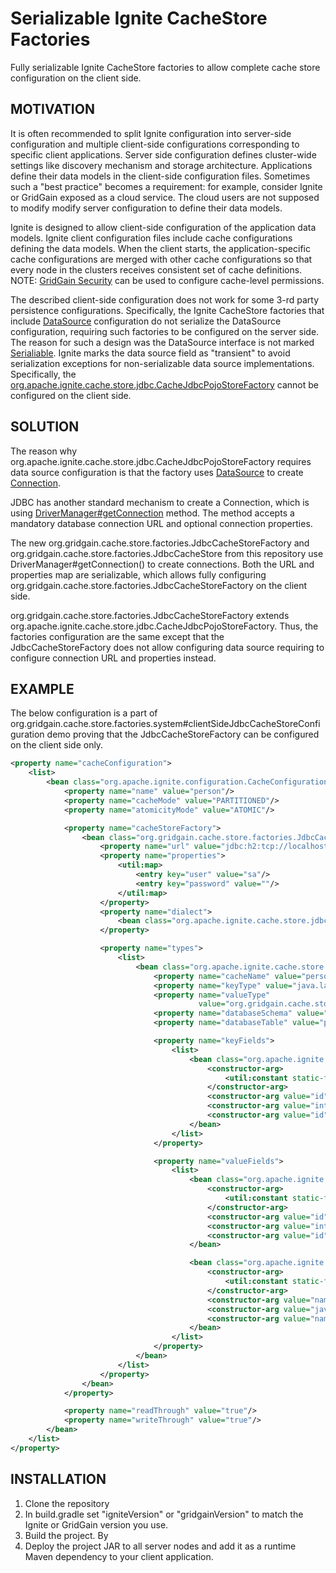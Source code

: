 # Serializable Ignite CacheStore Factories

Fully serializable Ignite CacheStore factories to allow complete cache store configuration on the client side.

## MOTIVATION

It is often recommended to split Ignite configuration into server-side configuration and multiple client-side 
configurations corresponding to specific client applications. Server side configuration defines cluster-wide
settings like discovery mechanism and storage architecture. Applications define their data models in the client-side 
configuration files. Sometimes such a "best practice" becomes a requirement: for example, consider Ignite or GridGain 
exposed as a cloud service. The cloud users are not supposed to modify modify server configuration to define their 
data models.

Ignite is designed to allow client-side configuration of the application data models. Ignite client configuration files 
include cache configurations defining the data models. When the client starts, the application-specific cache 
configurations are merged with other cache configurations so that every node in the clusters receives consistent 
set of cache definitions. NOTE: [GridGain Security](https://docs.gridgain.com/docs/authorization-and-permissions) can 
be used to configure cache-level permissions.

The described client-side configuration does not work for some 3-rd party persistence configurations. Specifically, the
Ignite CacheStore factories that include [DataSource](https://docs.oracle.com/javase/9/docs/api/javax/sql/DataSource.html)
configuration do not serialize the DataSource configuration, requiring such factories to be configured on the server side. 
The reason for such a design was the DataSource interface is not marked 
[Serialiable](https://docs.oracle.com/javase/9/docs/api/java/io/Serializable.html). 
Ignite marks the data source field as "transient" to avoid serialization exceptions for non-serializable data source 
implementations. 
Specifically, the [org.apache.ignite.cache.store.jdbc.CacheJdbcPojoStoreFactory](https://github.com/apache/ignite/blob/master/modules/core/src/main/java/org/apache/ignite/cache/store/jdbc/CacheJdbcPojoStoreFactory.java)
cannot be configured on the client side.

## SOLUTION

The reason why org.apache.ignite.cache.store.jdbc.CacheJdbcPojoStoreFactory requires data source configuration is that 
the factory uses [DataSource](https://docs.oracle.com/javase/9/docs/api/javax/sql/DataSource.html) to create 
[Connection](https://docs.oracle.com/javase/9/docs/api/java/sql/Connection.html).

JDBC has another standard mechanism to create a Connection, which is using [DriverManager#getConnection](https://docs.oracle.com/javase/7/docs/api/java/sql/DriverManager.html#getConnection(java.lang.String,%20java.util.Properties))
method. The method accepts a mandatory database connection URL and optional connection properties.

The new org.gridgain.cache.store.factories.JdbcCacheStoreFactory and org.gridgain.cache.store.factories.JdbcCacheStore 
from this repository use DriverManager#getConnection() to create connections. Both the URL and properties map are 
serializable, which allows fully configuring org.gridgain.cache.store.factories.JdbcCacheStoreFactory on the client side.

org.gridgain.cache.store.factories.JdbcCacheStoreFactory extends org.apache.ignite.cache.store.jdbc.CacheJdbcPojoStoreFactory.
Thus, the factories configuration are the same except that the JdbcCacheStoreFactory does not allow configuring data source
requiring to configure connection URL and properties instead.

## EXAMPLE

The below configuration is a part of org.gridgain.cache.store.factories.system#clientSideJdbcCacheStoreConfiguration
demo proving that the JdbcCacheStoreFactory can be configured on the client side only.

```xml
<property name="cacheConfiguration">
    <list>
        <bean class="org.apache.ignite.configuration.CacheConfiguration">
            <property name="name" value="person"/>
            <property name="cacheMode" value="PARTITIONED"/>
            <property name="atomicityMode" value="ATOMIC"/>

            <property name="cacheStoreFactory">
                <bean class="org.gridgain.cache.store.factories.JdbcCacheStoreFactory">
                    <property name="url" value="jdbc:h2:tcp://localhost:19092/./out/test"/>
                    <property name="properties">
                        <util:map>
                            <entry key="user" value="sa"/>
                            <entry key="password" value=""/>
                        </util:map>
                    </property>
                    <property name="dialect">
                        <bean class="org.apache.ignite.cache.store.jdbc.dialect.H2Dialect"/>
                    </property>

                    <property name="types">
                        <list>
                            <bean class="org.apache.ignite.cache.store.jdbc.JdbcType">
                                <property name="cacheName" value="person"/>
                                <property name="keyType" value="java.lang.Integer"/>
                                <property name="valueType"
                                          value="org.gridgain.cache.store.factories.system.Person"/>
                                <property name="databaseSchema" value=""/>
                                <property name="databaseTable" value="person"/>

                                <property name="keyFields">
                                    <list>
                                        <bean class="org.apache.ignite.cache.store.jdbc.JdbcTypeField">
                                            <constructor-arg>
                                                <util:constant static-field="java.sql.Types.INTEGER"/>
                                            </constructor-arg>
                                            <constructor-arg value="id"/>
                                            <constructor-arg value="int"/>
                                            <constructor-arg value="id"/>
                                        </bean>
                                    </list>
                                </property>

                                <property name="valueFields">
                                    <list>
                                        <bean class="org.apache.ignite.cache.store.jdbc.JdbcTypeField">
                                            <constructor-arg>
                                                <util:constant static-field="java.sql.Types.INTEGER"/>
                                            </constructor-arg>
                                            <constructor-arg value="id"/>
                                            <constructor-arg value="int"/>
                                            <constructor-arg value="id"/>
                                        </bean>

                                        <bean class="org.apache.ignite.cache.store.jdbc.JdbcTypeField">
                                            <constructor-arg>
                                                <util:constant static-field="java.sql.Types.VARCHAR"/>
                                            </constructor-arg>
                                            <constructor-arg value="name"/>
                                            <constructor-arg value="java.lang.String"/>
                                            <constructor-arg value="name"/>
                                        </bean>
                                    </list>
                                </property>
                            </bean>
                        </list>
                    </property>
                </bean>
            </property>

            <property name="readThrough" value="true"/>
            <property name="writeThrough" value="true"/>
        </bean>
    </list>
</property>
``` 

## INSTALLATION

1. Clone the repository
2. In build.gradle set "igniteVersion" or "gridgainVersion" to match the Ignite or GridGain version you use.
3. Build the project. By 
4. Deploy the project JAR to all server nodes and add it as a runtime Maven dependency to your client application. 
